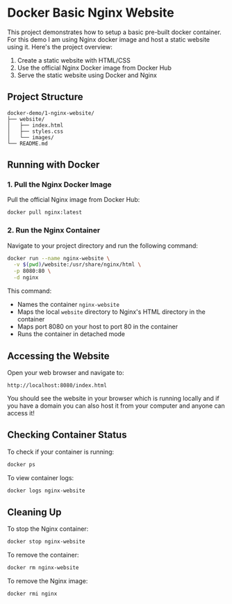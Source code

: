 # Docker Basic Nginx Website

This project demonstrates how to setup a basic pre-built docker container. For this demo I am using Nginx docker image and host a static website using it. Here's the project overview:

1. Create a static website with HTML/CSS
2. Use the official Nginx Docker image from Docker Hub
3. Serve the static website using Docker and Nginx


## Project Structure

```
docker-demo/1-nginx-website/
├── website/
│   ├── index.html
│   ├── styles.css
│   └── images/
└── README.md
```


## Running with Docker

### 1. Pull the Nginx Docker Image

Pull the official Nginx image from Docker Hub:

```bash
docker pull nginx:latest
```

### 2. Run the Nginx Container

Navigate to your project directory and run the following command:

```bash
docker run --name nginx-website \
  -v $(pwd)/website:/usr/share/nginx/html \
  -p 8080:80 \
  -d nginx
```

This command:
- Names the container `nginx-website`
- Maps the local `website` directory to Nginx's HTML directory in the container
- Maps port 8080 on your host to port 80 in the container
- Runs the container in detached mode


## Accessing the Website

Open your web browser and navigate to:

```
http://localhost:8080/index.html
```

You should see the website in your browser which is running locally and if you have a domain you can also host it from your computer and anyone can access it!


## Checking Container Status

To check if your container is running:

```bash
docker ps
```

To view container logs:

```bash
docker logs nginx-website
```


## Cleaning Up

To stop the Nginx container:

```bash
docker stop nginx-website
```

To remove the container:

```bash
docker rm nginx-website
```

To remove the Nginx image:

```bash
docker rmi nginx
```
